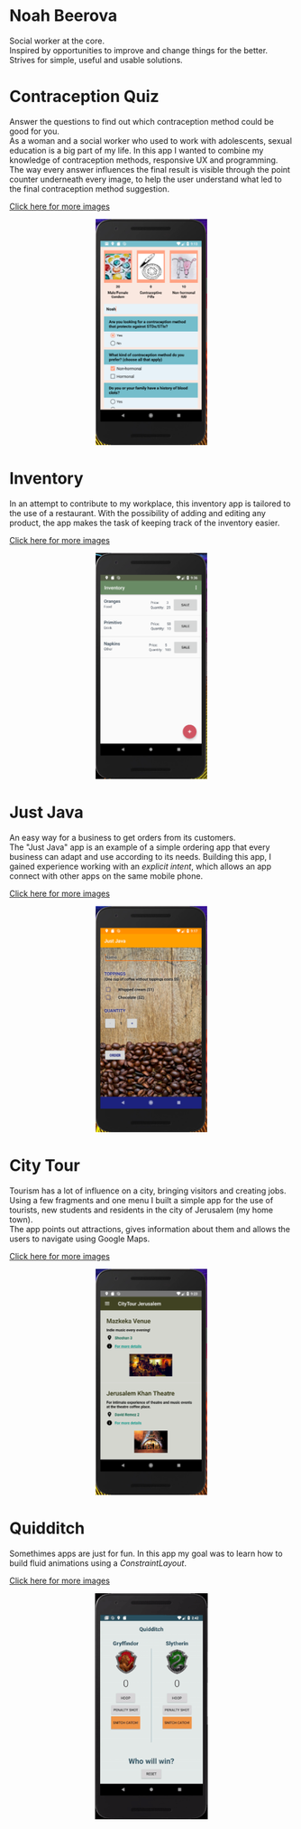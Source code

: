 # Noah Beerova
Social worker at the core.<br/>
Inspired by opportunities to improve and change things for the better.<br/>
Strives for simple, useful and usable solutions.

Contraception Quiz
===================
Answer the questions to find out which contraception method could be good for you.<br/>
As a woman and a social worker who used to work with adolescents, sexual education is a big part of my life.
In this app I wanted to combine my knowledge of contraception methods, responsive UX and programming.
The way every answer influences the final result is visible through the point counter underneath every image,
to help the user understand what led to the final contraception method suggestion.

[Click here for more images](bcquizGallery)

<p align="center">
	<a href="images/BCquiz1.PNG"><img src="images/BCquiz1.PNG" style="max-height: 400px" /></a>
</p>


Inventory
==========
In an attempt to contribute to my workplace, 
this inventory app is tailored to the use of a restaurant.
With the possibility of adding and editing any product, the app makes the task of keeping track of the inventory easier.

[Click here for more images](InventoryGallery)

<p align="center">
	<a href="images/Inventory1.PNG"><img src="images/Inventory1.PNG" style="max-height: 400px" /></a>
</p>

Just Java
=========
An easy way for a business to get orders from its customers.<br/>
The "Just Java" app is an example of a simple ordering app that every business can adapt and use according to its needs.
Building this app, I gained experience working with an _explicit intent_, which allows an app connect with other apps on the same mobile phone.

[Click here for more images](JustJavaGallery)

<p align="center">
	<a href="images/JustJava1.PNG"><img src="images/JustJava1.PNG" style="max-height: 400px" /></a>
</p>

City Tour
=========
Tourism has a lot of influence on a city, bringing visitors and creating jobs.  
Using a few fragments and one menu I built a simple app for the use of tourists, new students and residents in the city of Jerusalem (my home town).  
The app points out attractions, gives information about them and allows the users to navigate using Google Maps.

[Click here for more images](CityTourGallery)

<p align="center">
	<a href="images/CityTour1.PNG"><img src="images/CityTour1.PNG" style="max-height: 400px" /></a>
</p>

Quidditch
=========
Somethimes apps are just for fun.
In this app my goal was to learn how to build fluid animations using a _ConstraintLayout_.

[Click here for more images](QuidditchGallery)

<p align="center">
	<a href="images/quidditchGif2.gif"><img src="images/quidditchGif2.gif" style="max-height: 400px" /></a>
</p>


